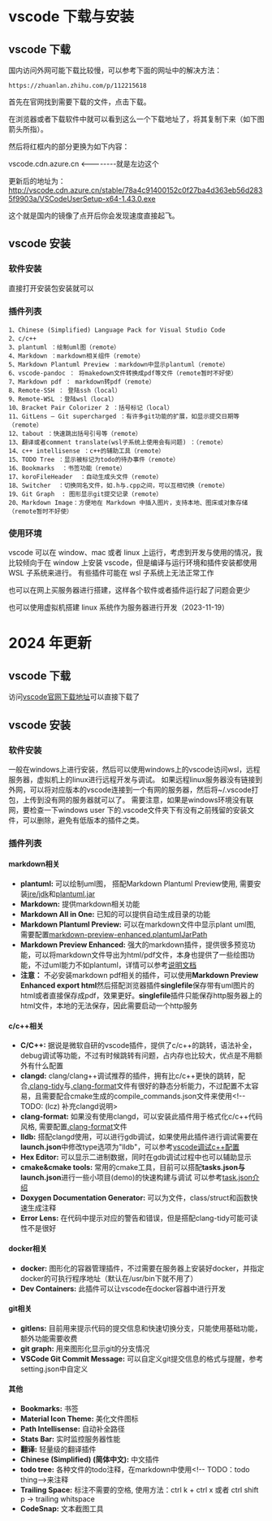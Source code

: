 
# vscode 下载与安装

## vscode 下载

国内访问外网可能下载比较慢，可以参考下面的网址中的解决方法：

```
https://zhuanlan.zhihu.com/p/112215618
```

首先在官网找到需要下载的文件，点击下载。

在浏览器或者下载软件中就可以看到这么一个下载地址了，将其复制下来（如下图箭头所指）。

然后将红框内的部分更换为如下内容：

vscode.cdn.azure.cn <--------就是左边这个

更新后的地址为：http://vscode.cdn.azure.cn/stable/78a4c91400152c0f27ba4d363eb56d2835f9903a/VSCodeUserSetup-x64-1.43.0.exe

这个就是国内的镜像了点开后你会发现速度直接起飞。

## vscode 安装

### 软件安装

直接打开安装包安装就可以

### 插件列表

    1、Chinese (Simplified) Language Pack for Visual Studio Code
    2、c/c++
    3、plantuml ：绘制uml图（remote）
    4、Markdown ：markdown相关组件（remote）
    5、Markdown Plantuml Preview ：markdown中显示plantuml（remote）
    6、vscode-pandoc ： 将makedown文件转换成pdf等文件（remote暂时不好使）
    7、Markdown pdf ： markdown转pdf（remote）
    8、Remote-SSH ： 登陆ssh（local）
    9、Remote-WSL ：登陆wsl（local）
    10、Bracket Pair Colorizer 2 ：括号标记（local）
    11、GitLens — Git supercharged ：有许多git功能的扩展，如显示提交日期等（remote）
    12、tabout ：快速跳出括号引号等（remote）
    13、翻译或者comment translate(wsl子系统上使用会有问题) ：（remote）
    14、c++ intellisense ：c++的辅助工具（remote）
    15、TODO Tree ：显示被标记为todo的待办事件（remote）
    16、Bookmarks  ：书签功能（remote）
    17、koroFileHeader  ：自动生成头文件（remote）
    18、Switcher  ：切换同名文件，如.h与.cpp之间，可以互相切换（remote）
    19、Git Graph  : 图形显示git提交记录（remote）
    20、Markdown Image：方便地在 Markdown 中插入图片，支持本地、图床或对象存储（remote暂时不好使）

### 使用环境

vscode 可以在 window、mac 或者 linux 上运行，考虑到开发与使用的情况，我比较倾向于在 window 上安装 vscode，但是编译与运行环境和插件安装都使用 WSL 子系统来进行。
有些插件可能在 wsl 子系统上无法正常工作

也可以在网上买服务器进行搭建，这样各个软件或者插件运行起了问题会更少

也可以使用虚拟机搭建 linux 系统作为服务器进行开发（2023-11-19）

# 2024 年更新

## vscode 下载

访问[vscode官网下载地址](https://code.visualstudio.com)可以直接下载了

## vscode 安装
### 软件安装
一般在windows上进行安装，然后可以使用windows上的vscode访问wsl，远程服务器，虚拟机上的linux进行远程开发与调试。
如果远程linux服务器没有链接到外网，可以将对应版本的vscode连接到一个有网的服务器，然后将~/.vscode打包，上传到没有网的服务器就可以了。
需要注意，如果是windows环境没有联网，要检查一下windows user 下的.vscode文件夹下有没有之前残留的安装文件，可以删除，避免有低版本的插件之类。

### 插件列表

#### markdown相关
- **plantuml:** 可以绘制uml图， 搭配Markdown Plantuml Preview使用, 需要安装[jre/jdk](../学习笔记/linux/install/安装完成Ubuntu之后要安装的一些环境.md#java安装)和[plantuml.jar](./安装与配置plantuml相关环境.md)
- **Markdown:** 提供markdown相关功能
- **Markdown All in One:** 已知的可以提供自动生成目录的功能
- **Markdown Plantuml Preview:** 可以在markdown文件中显示plant uml图, 需要配置[markdown-preview-enhanced.plantumlJarPath](./安装与配置plantuml相关环境.md)
- **Markdown Preview Enhanced:** 强大的markdown插件，提供很多预览功能，可以将markdown文件导出为html/pdf文件，本身也提供了一些绘图功能，不过uml能力不如plantuml，详情可以参考[说明文档](https://shd101wyy.github.io/markdown-preview-enhanced/#/zh-cn/)
- **注意：** 不必安装markdown pdf相关的插件，可以使用**Markdown Preview Enhanced export html**然后搭配浏览器插件**singlefile**保存带有uml图片的html或者直接保存成pdf，效果更好。**singlefile**插件只能保存http服务器上的html文件，本地的无法保存，因此需要启动一个http服务

#### c/c++相关
- **C/C++:** 据说是微软自研的vscode插件，提供了c/c++的跳转，语法补全，debug调试等功能，不过有时候跳转有问题，占内存也比较大，优点是不用额外有什么配置
- **clangd:** clang/clang++调试推荐的插件，拥有比c/c++更快的跳转，配合[.clang-tidy](./c++环境搭建/clang-tidy.md)与[.clang-format](./c++环境搭建/clang-format.md)文件有很好的静态分析能力，不过配置不太容易，且需要配合cmake生成的compile_commands.json文件来使用<!-- TODO: (lcz) 补充clangd说明>
- **clang-format:** 如果没有使用clangd，可以安装此插件用于格式化c/c++代码风格, 需要配置[.clang-format](./c++环境搭建/clang-format.md)文件
- **lldb:** 搭配clangd使用，可以进行gdb调试，如果使用此插件进行调试需要在**launch.json**中修改type选项为"lldb"，可以参考[vscode调试c++配置](./c++环境搭建/vscode调试c++配置.md#lldb)
- **Hex Editor:** 可以显示二进制数据，同时在gdb调试过程中也可以辅助显示
- **cmake&cmake tools:** 常用的cmake工具，目前可以搭配**tasks.json与launch.json**进行一些小项目(demo)的快速构建与调试 可以参考[task.json介绍](./c++环境搭建/task_json介绍.md)<!-- TODO: (lcz)  补充举例文档-->
- **Doxygen Documentation Generator:** 可以为文件，class/struct和函数快速生成注释<!-- TODO: (lcz)  单独文件描述操作-->
- **Error Lens:** 在代码中提示对应的警告和错误，但是搭配clang-tidy可能可读性不是很好

#### docker相关
- **docker:** 图形化的容器管理插件，不过需要在服务器上安装好docker，并指定docker的可执行程序地址（默认在/usr/bin下就不用了）
- **Dev Containers:** 此插件可以让vscode在docker容器中进行开发

#### git相关
- **gitlens:** 目前用来提示代码的提交信息和快速切换分支，只能使用基础功能，额外功能需要收费
- **git graph:** 用来图形化显示git的分支情况
- **VSCode Git Commit Message:** 可以自定义git提交信息的格式与提醒，参考setting.json中自定义

#### 其他
- **Bookmarks:** 书签
- **Material Icon Theme:** 美化文件图标
- **Path Intellisense:** 自动补全路径
- **Stats Bar:** 实时监控服务器性能
- **翻译:** 轻量级的翻译插件
- **Chinese (Simplified) (简体中文):** 中文插件
- **todo tree:** 各种文件的todo注释，在markdown中使用\<!-- TODO：todo thing--\>来注释
- **Trailing Space:** 标注不需要的空格, 使用方法：ctrl k + ctrl x 或者 ctrl shift p -> trailing whitspace
- **CodeSnap:** 文本截图工具
